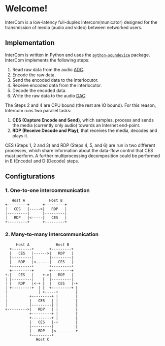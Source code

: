 # Welcome!

InterCom is a low-latency full-duplex intercom(municator) designed for the transmission of media (audio and video) between networked users. 

## Implementation

InterCom is written in Python and uses the [`python-soundevice`](https://python-sounddevice.readthedocs.io/) package. InterCom implements the following steps:

1. Read raw data from the audio [ADC](https://en.wikipedia.org/wiki/Analog-to-digital_converter).
2. Encode the raw data.
3. Send the encoded data to the interlocutor.
4. Receive encoded data from the interlocutor.
5. Decode the encoded data.
6. Write the raw data to the audio [DAC](https://en.wikipedia.org/wiki/Digital-to-analog_converter).

The Steps 2 and 4 are CPU bound (the rest are IO bound). For this reason, Intercom runs two parallel tasks:

1. **CES (Capture Encode and Send)**, which samples, process and sends the media (currently only audio) towards an Internet end-point.
2. **RDP (Receive Decode and Play)**, that receives the media, decodes and plays it.

CES (Steps 1, 2 and 3) and RDP (Steps 4, 5, and 6) are run in two different processes, which share information about the data-flow control that CES must perform. A further multiprocessing decomposition could be performed in E (Encode) and D (Decode) steps.

## Configturations

### 1. One-to-one intercommunication

```
   Host A           Host B
+---------+      +---------+
|   CES   |----->|   RDP   |
|---------|      |---------|
|   RDP   |<-----|   CES   |
+---------+      +---------+
```

### 2. Many-to-many intercommunication

```
     Host A            Host B
  +---------+       +---------+
  |   CES   |------>|   RDP   |
  |---------|       |---------|
  |   RDP   |<------|   CES   |
  +---------+       +---------+
  +---------+       +---------+
+-|   CES   |    +->|   RDP   |
| |---------|    |  |---------|
| |   RDP   |<-+ |  |   CES   |-+
| +---------+  | |  +---------+ |
|              | +-----+        |
|          +---------+ |        |
|          |   CES   | |        |
|          |---------| |        |
+--------->|   RDP   | |        |
           +---------+ |        |
           +---------+ |        |
           |   CES   |-+        |
           |---------|          |
           |   RDP   |<---------+
           +---------+
              Host C          
```
